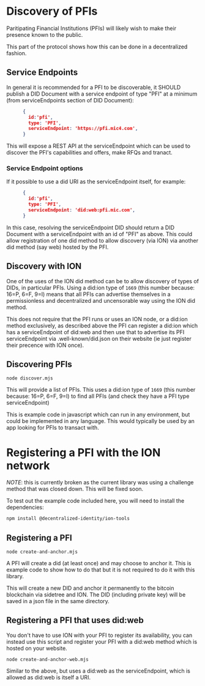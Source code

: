 # Discovery of PFIs

Paritipating Financial Institutions (PFIs) will likely wish to make their presence known to the public.

This part of the protocol shows how this can be done in a decentralized fashion. 

## Service Endpoints

In general it is recommended for a PFI to be discoverable, it SHOULD publish a DID Document with a service endpoint of type "PFI" at a minimum (from serviceEndpoints section of DID Document):

```json
      {
        id:'pfi',
        type: 'PFI',
        serviceEndpoint: 'https://pfi.mic4.com',
      }
```    

This will expose a REST API at the serviceEndpoint which can be used to discover the PFI's capabilities and offers, make RFQs and tranact.

### Service Endpoint options

If it possible to use a did URI as the serviceEndpoint itself, for example:

```json
      {
        id:'pfi',
        type: 'PFI',
        serviceEndpoint: 'did:web:pfi.mic.com',
      }
```   

In this case, resolving the serviceEndpoint DID should return a DID Document with a serviceEndpoint with an id of "PFI" as above. This could allow registration of one did method to allow discovery (via ION) via another did method (say web) hosted by the PFI.

   
## Discovery with ION

One of the uses of the ION did method can be to allow discovery of types of DIDs, in particular PFIs.
Using a did:ion type of `1669` (this number because: 16=P, 6=F, 9=I) means that all PFIs can advertise themselves in a permissionless and decentralized and uncensorable way using the ION did method.

This does not require that the PFI runs or uses an ION node, or a did:ion method exclusively, as described above the PFI can register a did:ion which has a serviceEndpoint of did:web and then use that to advertise its PFI serviceEndpoint via .well-known/did.json on their website (ie just register their precence with ION once).


## Discovering PFIs

```node discover.mjs```

This will provide a list of PFIs. This uses a did:ion type of `1669` (this number because: 16=P, 6=F, 9=I) to find all PFIs (and check they have a PFI type serviceEndpoint)

This is example code in javascript which can run in any environment, but could be implemented in any language. This would typically be used by an app looking for PFIs to transact with.



# Registering a PFI with the ION network

*NOTE*: this is currently broken as the current library was using a challenge method that was closed down. This will be fixed soon.

To test out the example code included here, you will need to install the dependencies:

```bash
npm install @decentralized-identity/ion-tools
```



## Registering a PFI

```node create-and-anchor.mjs```

A PFI will create a did (at least once) and may choose to anchor it. This is example code to show how to do that but it is not required to do it with this library. 

This will create a new DID and anchor it permanently to the bitcoin blockchain via sidetree and ION. The DID (including private key) will be saved in a json file in the same directory.

## Registering a PFI that uses did:web

You don't have to use ION with your PFI to register its availability, you can instead use this script and register your PFI with a did:web method which is hosted on your website.

```node create-and-anchor-web.mjs```

Similar to the above, but uses a did:web as the serviceEndpoint, which is allowed as did:web is itself a URI.


